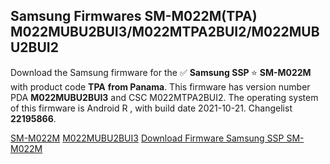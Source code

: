 <h2>Samsung Firmwares SM-M022M(TPA) M022MUBU2BUI3/M022MTPA2BUI2/M022MUBU2BUI2</h2>
Download the Samsung firmware for the ✅ <strong>Samsung SSP </strong> ⭐ <strong>SM-M022M</strong> with product code <strong>TPA</strong> <strong> from Panama</strong>. This firmware has version number PDA <strong>M022MUBU2BUI3</strong> and CSC M022MTPA2BUI2. The operating system of this firmware is Android R , with build date 2021-10-21. Changelist <strong>22195866</strong>.


[SM-M022M](https://samfirm.shop/samsung/model/SM-M022M)
[M022MUBU2BUI3](https://samfirm.shop/samsung/pda/M022MUBU2BUI3)
[Download Firmware Samsung SSP SM-M022M](https://samfirm.shop/samsung/firmware/467141)
